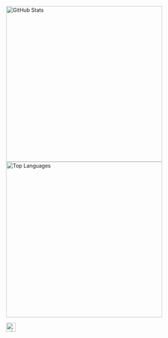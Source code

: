 <!-- ### Hi there 👋, my name is dewslyse!
#### I solve problems
... one line of **`code`** at a time -->

<a href='https://github.com/dewslyse'>
  <img width='420' src='https://github-readme-stats.vercel.app/api?username=dewslyse&show_icons=true&count_private=true&theme=dark' alt="GitHub Stats">
</a>

<a href='https://github.com/dewslyse'>
  <img width='420' src='https://github-readme-stats.vercel.app/api/top-langs/?username=dewslyse&langs_count=8&count_private=true&layout=compact&theme=dark' alt="Top Languages">
</a>


[<img src='https://cdn.jsdelivr.net/npm/simple-icons@3.0.1/icons/github.svg' alt='github' height='25'>](https://github.com/dewslyse)  



<!--
**dewslyse/dewslyse** is a ✨ _special_ ✨ repository because its `README.md` (this file) appears on your GitHub profile.

Here are some ideas to get you started:

- 🔭 I’m currently working on ...
- 🌱 I’m currently learning ...
- 👯 I’m looking to collaborate on ...
- 🤔 I’m looking for help with ...
- 💬 Ask me about ...
- 📫 How to reach me: ...
- 😄 Pronouns: ...
- ⚡ Fun fact: ...
-->

